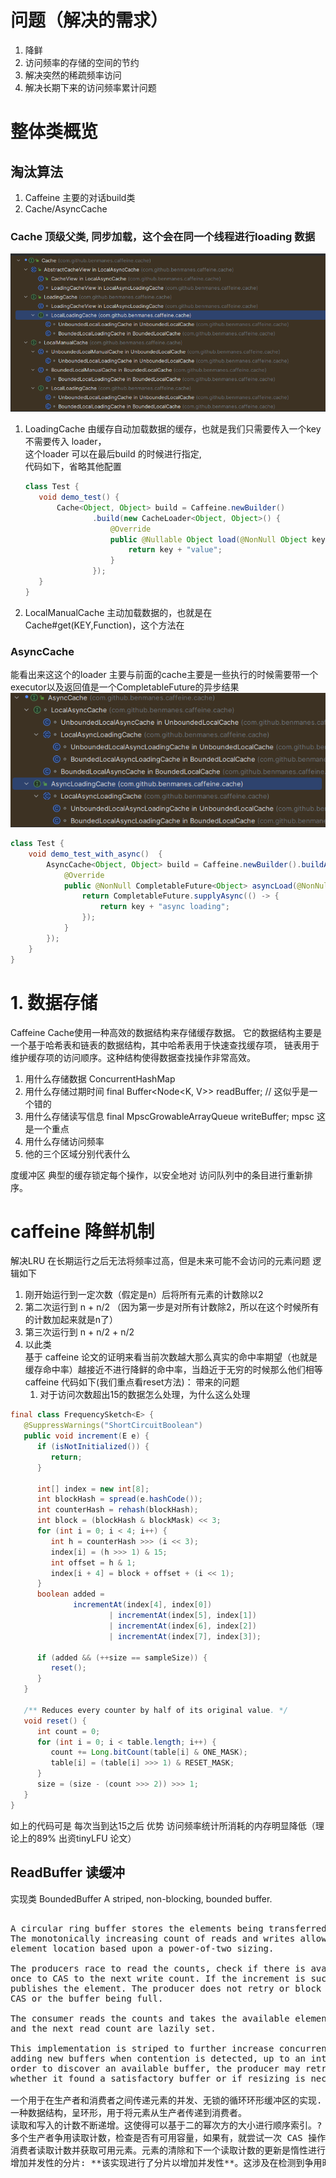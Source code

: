 # 问题（解决的需求）

1. 降鲜
2. 访问频率的存储的空间的节约
3. 解决突然的稀疏频率访问
4. 解决长期下来的访问频率累计问题

# 整体类概览
## 淘汰算法

1. Caffeine
主要的对话build类
2. Cache/AsyncCache 

### Cache 顶级父类, 同步加载，这个会在同一个线程进行loading 数据


![cache](../img/caffeine_cache_super_interface.png)

1. LoadingCache
   由缓存自动加载数据的缓存，也就是我们只需要传入一个key 不需要传入 loader，  
   这个loader 可以在最后build 的时候进行指定,  
   代码如下，省略其他配置
   ```java
   class Test {
      void demo_test() {
          Cache<Object, Object> build = Caffeine.newBuilder()
                  .build(new CacheLoader<Object, Object>() {
                      @Override
                      public @Nullable Object load(@NonNull Object key) throws Exception {
                          return key + "value";
                      }
                  });
      }
   }
   ```
2. LocalManualCache
   主动加载数据的，也就是在 Cache#get(KEY,Function)，这个方法在

### AsyncCache
能看出来这这个的loader 主要与前面的cache主要是一些执行的时候需要带一个executor以及返回值是一个CompletableFuture的异步结果
![async_cache](../img/caffeube_async_cache_super_class.png)
   ```java
   class Test {
       void demo_test_with_async()  {
           AsyncCache<Object, Object> build = Caffeine.newBuilder().buildAsync(new AsyncCacheLoader<>() {
               @Override
               public @NonNull CompletableFuture<Object> asyncLoad(@NonNull Object key, @NonNull Executor executor) {
                   return CompletableFuture.supplyAsync(() -> {
                       return key + "async loading";
                   });
               }
           });
       }
   }
   ```
# 1. 数据存储
Caffeine Cache使用一种高效的数据结构来存储缓存数据。
它的数据结构主要是一个基于哈希表和链表的数据结构，其中哈希表用于快速查找缓存项，
链表用于维护缓存项的访问顺序。这种结构使得数据查找操作非常高效。
1. 用什么存储数据
   ConcurrentHashMap
2. 用什么存储过期时间
final Buffer<Node<K, V>> readBuffer; // 这似乎是一个错的
3. 用什么存储读写信息
final MpscGrowableArrayQueue<Runnable> writeBuffer;
mpsc 这是一个重点
4. 用什么存储访问频率
5. 他的三个区域分别代表什么

度缓冲区
典型的缓存锁定每个操作，以安全地对 访问队列中的条目进行重新排序。


# caffeine 降鲜机制
解决LRU 在长期运行之后无法将频率过高，但是未来可能不会访问的元素问题
逻辑如下
1. 刚开始运行到一定次数（假定是n）后将所有元素的计数除以2
2. 第二次运行到  n + n/2 （因为第一步是对所有计数除2，所以在这个时候所有的计数加起来就是n了）
3. 第三次运行到  n + n/2 + n/2 
4. 以此类   
基于 caffeine 论文的证明来看当前次数越大那么真实的命中率期望（也就是缓存命中率）越接近不进行降鲜的命中率，当趋近于无穷的时候那么他们相等
caffeine 代码如下(我们重点看reset方法)：
带来的问题 
   1. 对于访问次数超出15的数据怎么处理，为什么这么处理
```java
final class FrequencySketch<E> {
   @SuppressWarnings("ShortCircuitBoolean")
   public void increment(E e) {
      if (isNotInitialized()) {
         return;
      }

      int[] index = new int[8];
      int blockHash = spread(e.hashCode());
      int counterHash = rehash(blockHash);
      int block = (blockHash & blockMask) << 3;
      for (int i = 0; i < 4; i++) {
         int h = counterHash >>> (i << 3);
         index[i] = (h >>> 1) & 15;
         int offset = h & 1;
         index[i + 4] = block + offset + (i << 1);
      }
      boolean added =
              incrementAt(index[4], index[0])
                      | incrementAt(index[5], index[1])
                      | incrementAt(index[6], index[2])
                      | incrementAt(index[7], index[3]);

      if (added && (++size == sampleSize)) {
         reset();
      }
   }

   /** Reduces every counter by half of its original value. */
   void reset() {
      int count = 0;
      for (int i = 0; i < table.length; i++) {
         count += Long.bitCount(table[i] & ONE_MASK);
         table[i] = (table[i] >>> 1) & RESET_MASK;
      }
      size = (size - (count >>> 2)) >>> 1;
   }
}
```

如上的代码可是 每次当到达15之后
优势
 访问频率统计所消耗的内存明显降低（理论上的89% 出资tinyLFU 论文）

## ReadBuffer 读缓冲
实现类 BoundedBuffer
A striped, non-blocking, bounded buffer.
<pre>

A circular ring buffer stores the elements being transferred by the producers to the consumer.
The monotonically increasing count of reads and writes allow indexing sequentially to the next
element location based upon a power-of-two sizing.

The producers race to read the counts, check if there is available capacity, and if so then try
once to CAS to the next write count. If the increment is successful then the producer lazily
publishes the element. The producer does not retry or block when unsuccessful due to a failed
CAS or the buffer being full.

The consumer reads the counts and takes the available elements. The clearing of the elements
and the next read count are lazily set.

This implementation is striped to further increase concurrency by rehashing and dynamically
adding new buffers when contention is detected, up to an internal maximum. When rehashing in
order to discover an available buffer, the producer may retry adding its element to determine
whether it found a satisfactory buffer or if resizing is necessary.

一个用于在生产者和消费者之间传递元素的并发、无锁的循环环形缓冲区的实现.
一种数据结构，呈环形，用于将元素从生产者传递到消费者。
读取和写入的计数不断递增。这使得可以基于二的幂次方的大小进行顺序索引。?
多个生产者争用读取计数，检查是否有可用容量，如果有，就尝试一次 CAS 操作来增加下一个写入计数。如果成功，生产者就会惰性地发布元素。如果 CAS 失败或缓冲区已满，生产者不会重试或阻塞。
消费者读取计数并获取可用元素。元素的清除和下一个读取计数的更新是惰性进行的。
增加并发性的分片: **该实现进行了分片以增加并发性**。这涉及在检测到争用时重新散列并动态添加新的缓冲区，最多添加到内部最大值。
</pre>